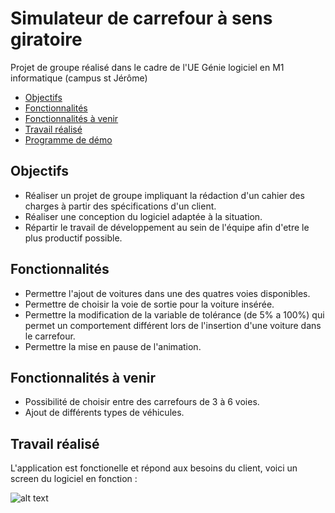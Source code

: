 # Simulateur de carrefour à sens giratoire
Projet de groupe réalisé dans le cadre de l'UE Génie logiciel en M1 informatique (campus st Jérôme)

* [Objectifs](#objectifs)  
* [Fonctionnalités](#fonctionnalites)
* [Fonctionnalités à venir](#Fonctionnalites-a-venir)
* [Travail réalisé](#travail-réalisé)
* [Programme de démo](/demo)


## Objectifs ##
 * Réaliser un projet de groupe impliquant la rédaction d'un cahier des charges à partir des spécifications d'un client.
 * Réaliser une conception du logiciel adaptée à la situation.
 * Répartir le travail de développement au sein de l'équipe afin d'etre le plus productif possible.

## Fonctionnalités ##
  * Permettre l'ajout de voitures dans une des quatres voies disponibles.
  * Permettre de choisir la voie de sortie pour la voiture insérée.
  * Permettre la modification de la variable de tolérance (de 5% a 100%) qui permet un comportement différent lors de l'insertion d'une voiture dans le carrefour.
  * Permettre la mise en pause de l'animation.

## Fonctionnalités à venir ##
  * Possibilité de choisir entre des carrefours de 3 à 6 voies.
  * Ajout de différents types de véhicules.


## Travail réalisé ##
 L'application est fonctionelle et répond aux besoins du client, voici un screen du logiciel en fonction :

 ![alt text](https://github.com/Vinspi/SimulateurRP/blob/master/extras/Capture%20du%202017-09-27%2018-55-55.png?raw=true)
